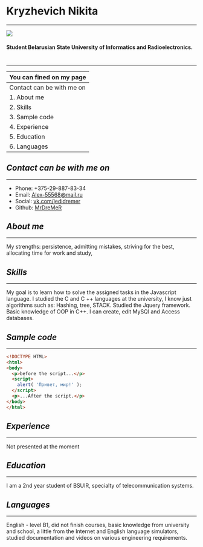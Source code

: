 # **Kryzhevich Nikita**
---
![](https://sun9-37.userapi.com/impg/7Q54XcoHB8vCIjLM8O1sHMTNLjXPI-Rn3E9LHA/0gVULNtRJnI.jpg?size=1620x2160&quality=96&sign=7dfeb008ea6ce6cc26f20cacf406b75f&type=album)
#### Student Belarusian State University of Informatics and Radioelectronics.
#
#
---
You can fined on my page   |
------------- |
Contact can be with me on  | 
|1. About me | 
|2. Skills | 
|3. Sample code | 
|4. Experience | 
|5. Education |
|6. Languages | 

## *_Contact can be with me on_* 
---
- Phone: +375-29-887-83-34
- Email: <Alex-55568@mail.ru>
- Social: [vk.com/jedidremer](https://vk.com/jedidremer "link to my VK")
- Github: [MrDreMeR](https://github.com/MrDreMeR "link to my github")
## *_About me_* 
---
My strengths: persistence, admitting mistakes, striving for the best, allocating time for work and study,
## *_Skills_* 
---
My goal is to learn how to solve the assigned tasks in the Javascript language. I studied the C and C ++ languages at the university, I know just algorithms such as: Hashing, tree, STACK.
Studied the Jquery framework.
Basic knowledge of OOP in C++.
I can create, edit MySQl and Access databases.  

## _Sample code_
---
```html
<!DOCTYPE HTML>
<html>
<body>
  <p>before the script...</p>
  <script>
    alert( 'Привет, мир!' );
  </script>
  <p>...After the script.</p>
</body>
</html>
```
## *_Experience_*
---
Not presented at the moment

## *_Education_* 
---
I am a 2nd year student of BSUIR, specialty of telecommunication systems.

## *_Languages_*
---
English - level B1, did not finish courses, basic knowledge from university and school, a little from the Internet and English language simulators, studied documentation and videos on various engineering requirements.

[vk]: <vk.com/jedidremer>
[Email]: <Alex-55568@mail.ru>
[MrDreMeR]: <https://github.com/MrDreMeR>
[Tel]: <+375298878334>